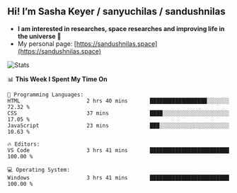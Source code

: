 ## Hi! I’m Sasha Keyer / sanyuchilas / sandushnilas

- **I am interested in researches, space researches and improving life in the universe 🌠**  
- My personal page: [https://sandushnilas.space](https://sandushnilas.space)

![Stats](https://github-readme-stats.vercel.app/api?username=sanyuchilas&show_icons=true&theme=react&hide=issues&count_private=true&layout=compact)

<!--START_SECTION:waka-->
📊 **This Week I Spent My Time On** 

```text
💬 Programming Languages: 
HTML                     2 hrs 40 mins       ██████████████████░░░░░░░   72.32 % 
CSS                      37 mins             ████░░░░░░░░░░░░░░░░░░░░░   17.05 % 
JavaScript               23 mins             ███░░░░░░░░░░░░░░░░░░░░░░   10.63 % 

🔥 Editors: 
VS Code                  3 hrs 41 mins       █████████████████████████   100.00 % 

💻 Operating System: 
Windows                  3 hrs 41 mins       █████████████████████████   100.00 % 
```


<!--END_SECTION:waka-->
